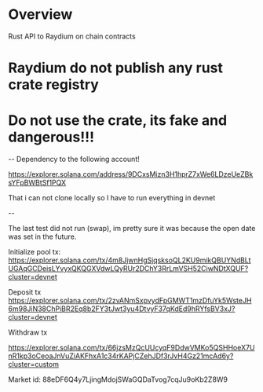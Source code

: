 # Overview

Rust API to Raydium on chain contracts

# Raydium do not publish any rust crate registry

# Do not use the crate, its fake and dangerous!!!

--
Dependency to the following account!

https://explorer.solana.com/address/9DCxsMizn3H1hprZ7xWe6LDzeUeZBksYFpBWBtSf1PQX

That i can not clone locally so I have to run everything in devnet

--

The last test did not run (swap), im pretty sure it was because the open date was set in the future.

Initialize pool tx:
https://explorer.solana.com/tx/4m8JjwnHgSjqsksoQL2KU9mikQBUYNdBLtUGAqGCDeisLYvyxQKQGXVdwLQyRUr2DChY3RrLmVSH52CiwNDtXQUF?cluster=devnet

Deposit tx
https://explorer.solana.com/tx/2zvANmSxpvydFpGMWT1mzDfuYk5WsteJH6m98JiN38ChPiBR2Eq8b2FY3tJwt3yu4DtvyF37qKdEd9hRYfsBV3xJ?cluster=devnet

Withdraw tx

https://explorer.solana.com/tx/66jzsMzQcUUcyqF9DdwVMKo5QSHHoeX7UnR1kp3oCeoaJnVuZiAKFhxA1c34rKAPjCZehJDf3rJvH4Gz21mcAd6y?cluster=custom

Market id:
88eDF6Q4y7LjingMdojSWaGQDaTvog7cqJu9oKb2Z8W9
